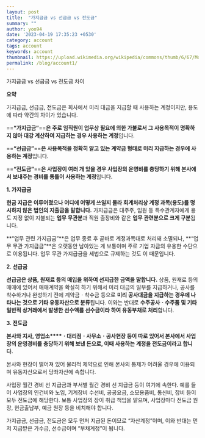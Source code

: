 ```yaml
---
layout: post
title:  "가지급금 vs 선급금 vs 전도금"
summary: ""
author: yoo94
date: '2023-04-19 17:35:23 +0530'
category: account
tags: account
keywords: account
thumbnail: https://upload.wikimedia.org/wikipedia/commons/thumb/6/67/Money_Coin_Icon.svg/75px-Money_Coin_Icon.svg.png
permalink: /blog/account1/
---
```

가지급금 vs 선급금 vs 전도금 차이

**요약**

가지급금, 선급금, 전도금은 회사에서 미리 대금을 지급할 때 사용하는 계정이지만, 용도에 따라 약간의 차이가 있습니다.

==**“가지급금”**==**은 주로 임직원이 업무상 필요에 의한 가불로서 그 사용목적이 명확하지 않아 대강 계산하여 지급하는 경우 사용하는 계정**입니다.

==**“선급금”**==**은 사용목적을 정확히 알고 있는 계약금 형태로 미리 지급하는 경우에 사용하는 계정**입니다.

==**“전도금”**==**은 사업장이 여러 개 있을 경우 사업장의 운영비를 충당하기 위해 본사에서 보내주는 경비를 통틀어 사용하는 계정**입니다.

**1. 가지급금**

**현금 지급은 이루어졌으나 어디에 어떻게 쓰일지 몰라 회계처리상 계정 과목(용도)를 명시하지 않은 법인의 지출금을 말합니다.** 가지급금은 대주주, 임원 등 특수관계자에게 용도 지정 없이 지불되는 **업무 무관분**과 직원 출장비와 같은 **업무 관련분으로 크게 구분**됩니다.

**“업무 관련 가지급금”**은 업무 종료 후 곧바로 계정과목대로 처리돼 소멸되나, **“업무 무관 가지급금”**은 오랫동안 남아있는 게 보통이며 주로 기업 자금의 유용한 수단으로 이용됩니다. 업무 무관 가지급금을 세법으로 규제하는 것도 이 때문입니다.

**2. 선급금**

**선급금은 상품, 원재료 등의 매입을 위하여 선지급한 금액을 말합니다.** 상품, 원재료 등의 매매에 있어서 매매계약을 확실히 하기 위해서 미리 대금의 일부를 지급하거나, 공사를 착수하거나 완성하기 전에 계약금ㆍ착수금 등으로 **미리 공사대금을 지급하는 경우에 나타나는 것으로 기타 유동자산으로 분류**됩니다. 이와는 반대로 **수주공사ㆍ수주품 및 기타 일반적 상거래에서 발생한 선수액를 선수금이라 하여 유동부채로 처리**합니다.

**3. 전도금**

**본사와 지사, 영업소****ㆍ대리점ㆍ사무소ㆍ공사현장 등이 따로 있어서 본사에서 사업장의 운영경비를 충당하기 위해 보낸 돈으로, 이때 사용하는 계정을 전도금이라고 합니다.**

본사와 현장이 떨어져 있어 물리적 제약으로 인해 본사의 통제가 어려울 경우에 이용되며 유동자산으로서 당좌자산에 속합니다.

사업장 월간 경비 선 지급금과 부서별 월간 경비 선 지급금 등이 여기에 속한다. 예를 들어 사업장의 인건비와 노임, 기계장비 수선비, 공공요금, 소모용품비, 통신비, 잡비 등이 모두 전도금에 해당한다. 보통 사업장의 장이 취급 책임을 맡으며, 사업장마다 전도금 원장, 현금출납부, 예금 원장 등을 비치해야 합니다.

가지급금, 선급금, 전도금은 모두 먼저 지급된 돈이므로 “자산계정”이며, 이와 반대는 먼저 지급받은 가수금, 선수금이며 “부채계정”이 됩니다.

